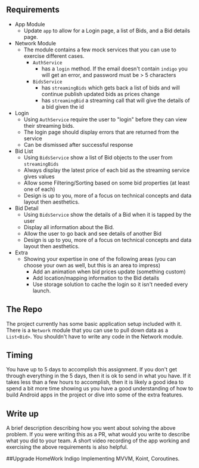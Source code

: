 
## Requirements
 - App Module
    - Update `app` to allow for a Login page, a list of Bids, and a Bid details page.
 - Network Module
    - The module contains a few mock services that you can use to exercise different cases.
        - `AuthService`
            - has a `login` method.  If the email doesn't contain `indigo` you will get an error, and password must be > 5 characters
        - `BidsService`
            - has `streamingBids` which gets back a list of bids and will continue publish updated bids as prices change
            - has `streamingBid` a streaming call that will give the details of a bid given the id
 - Login
    - Using `AuthService` require the user to "login" before they can view their streaming bids.
    - The login page should display errors that are returned from the service
    - Can be dismissed after successful response
 - Bid List
    - Using `BidsService` show a list of Bid objects to the user from `streamingBids`
    - Always display the latest price of each bid as the streaming service gives values
    - Allow some Filtering/Sorting based on some bid properties (at least one of each)
    - Design is up to you, more of a focus on technical concepts and data layout then aesthetics.
 - Bid Detail
    - Using `BidsService` show the details of a Bid when it is tapped by the user
    - Display all information about the Bid.
    - Allow the user to go back and see details of another Bid
    - Design is up to you, more of a focus on technical concepts and data layout then aesthetics.
 - Extra
    - Showing your expertise in one of the following areas (you can choose your own as well, but this is an area to impress)
        - Add an animation when bid prices update (something custom)
        - Add location/mapping information to the Bid details
        - Use storage solution to cache the login so it isn't needed every launch.

## The Repo
 The project currently has some basic application setup included with it.  There is a `Network` module that you can use to pull down data as a `List<Bid>`.  You shouldn't have to write any code in the Network module.

## Timing
You have up to 5 days to accomplish this assignment.  If you don't get through everything in the 5 days, then it is ok to send in what you have.  If it takes less than a few hours to accomplish, then it is likely a good idea to spend a bit more time showing us you have a good understanding of how to build Android apps in the project or dive into some of the extra features.

 ## Write up
 A brief description describing how you went about solving the above problem.  If you were writing this as a PR, what would you write to describe what you did to your team.  A short video recording of the app working and exercising the above requirements is also helpful.

##Upgrade HomeWork Indigo
   Implementing MVVM, Koint, Coroutines.
   
